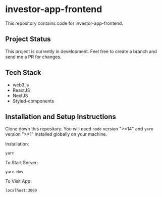 # investor-app-frontend
This repository contains code for investor-app-frontend.

## Project Status
This project is currently in development. Feel free to create a branch and send me a PR for changes.

## Tech Stack
- web3.js
- ReactJS
- NextJS
- Styled-components

## Installation and Setup Instructions

Clone down this repository. You will need `node` version ">=14" and `yarn` version ">=1" installed globally on your machine.  

Installation:

`yarn`  

To Start Server:

`yarn dev`  

To Visit App:

`localhost:3000`